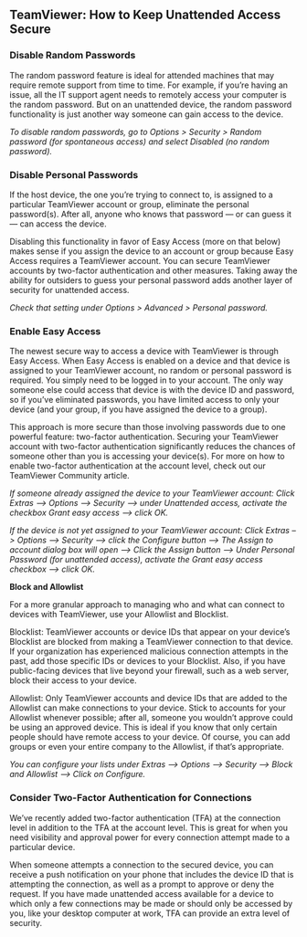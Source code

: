 ## TeamViewer: How to Keep Unattended Access Secure



### Disable Random Passwords

The random password feature is ideal for attended machines that may require remote support from time to time. For example, if you’re having an issue, all the IT support agent needs to remotely access your computer is the random password. But on an unattended device, the random password functionality is just another way someone can gain access to the device.

*To disable random passwords, go to Options > Security > Random password (for spontaneous access) and select Disabled (no random password).*

### Disable Personal Passwords

If the host device, the one you’re trying to connect to, is assigned to a particular TeamViewer account or group, eliminate the personal password(s). After all, anyone who knows that password — or can guess it — can access the device.

Disabling this functionality in favor of Easy Access (more on that below) makes sense if you assign the device to an account or group because Easy Access requires a TeamViewer account. You can secure TeamViewer accounts by two-factor authentication and other measures. Taking away the ability for outsiders to guess your personal password adds another layer of security for unattended access.

*Check that setting under Options > Advanced > Personal password.*

### Enable Easy Access

The newest secure way to access a device with TeamViewer is through Easy Access. When Easy Access is enabled on a device and that device is assigned to your TeamViewer account, no random or personal password is required. You simply need to be logged in to your account. The only way someone else could access that device is with the device ID and password, so if you’ve eliminated passwords, you have limited access to only your device (and your group, if you have assigned the device to a group).

This approach is more secure than those involving passwords due to one powerful feature: two-factor authentication. Securing your TeamViewer account with two-factor authentication significantly reduces the chances of someone other than you is accessing your device(s). For more on how to enable two-factor authentication at the account level, check out our TeamViewer Community article.

*If someone already assigned the device to your TeamViewer account: Click Extras –> Options –> Security –> under Unattended access, activate the checkbox Grant easy access –> click OK.*

*If the device is not yet assigned to your TeamViewer account: Click Extras –> Options –> Security –> click the Configure button –> The Assign to account dialog box will open –> Click the Assign button –> Under Personal Password (for unattended access), activate the Grant easy access checkbox –> click OK.*

**Block and Allowlist**

For a more granular approach to managing who and what can connect to devices with TeamViewer, use your Allowlist and Blocklist.

Blocklist: TeamViewer accounts or device IDs that appear on your device’s Blocklist are blocked from making a TeamViewer connection to that device. If your organization has experienced malicious connection attempts in the past, add those specific IDs or devices to your Blocklist. Also, if you have public-facing devices that live beyond your firewall, such as a web server, block their access to your device.

Allowlist: Only TeamViewer accounts and device IDs that are added to the Allowlist can make connections to your device. Stick to accounts for your Allowlist whenever possible; after all, someone you wouldn’t approve could be using an approved device. This is ideal if you know that only certain people should have remote access to your device. Of course, you can add groups or even your entire company to the Allowlist, if that’s appropriate.

*You can configure your lists under Extras –> Options –> Security –> Block and Allowlist –> Click on Configure.*

### Consider Two-Factor Authentication for Connections

We’ve recently added two-factor authentication (TFA) at the connection level in addition to the TFA at the account level. This is great for when you need visibility and approval power for every connection attempt made to a particular device.

When someone attempts a connection to the secured device, you can receive a push notification on your phone that includes the device ID that is attempting the connection, as well as a prompt to approve or deny the request. If you have made unattended access available for a device to which only a few connections may be made or should only be accessed by you, like your desktop computer at work, TFA can provide an extra level of security.

